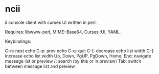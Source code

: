 ncii
====

ii console client with curses UI written in perl.

Requires: libwww-perl, MIME::Base64, Curses::UI, YAML.

Keybindings:

C-n: next echo
C-p: prev echo
C-q: quit
C-[: decrease echo list width
C-]: increase echo list width
Up, Down, PgUP, PgDown, Home, End: navigate message list or preview
/: search (by title or in preview)
Tab: switch between message list and preview

